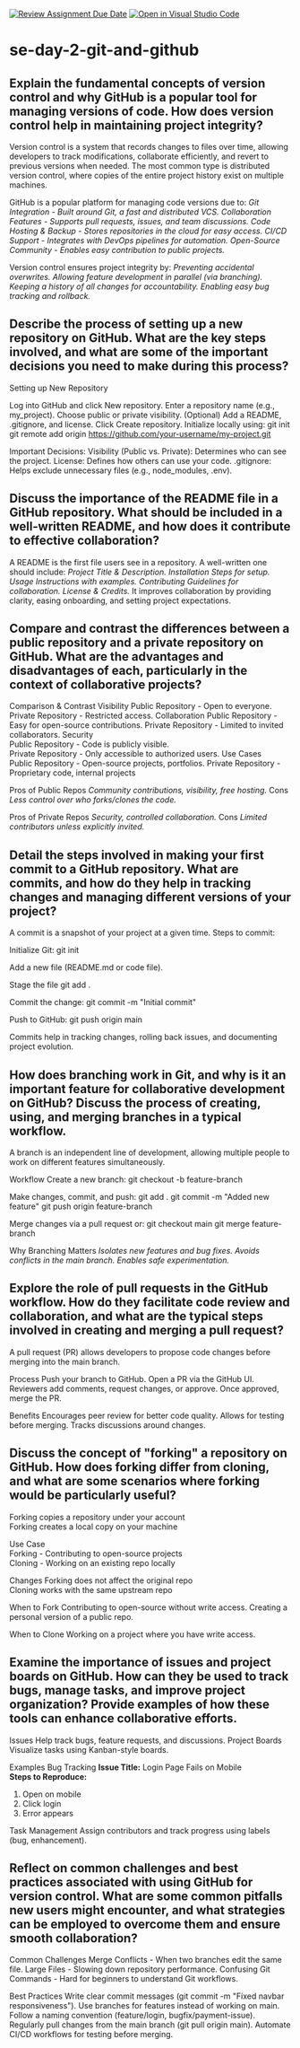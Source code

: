 [![Review Assignment Due Date](https://classroom.github.com/assets/deadline-readme-button-22041afd0340ce965d47ae6ef1cefeee28c7c493a6346c4f15d667ab976d596c.svg)](https://classroom.github.com/a/8wgCKhpZ)
[![Open in Visual Studio Code](https://classroom.github.com/assets/open-in-vscode-2e0aaae1b6195c2367325f4f02e2d04e9abb55f0b24a779b69b11b9e10269abc.svg)](https://classroom.github.com/online_ide?assignment_repo_id=18474443&assignment_repo_type=AssignmentRepo)
# se-day-2-git-and-github
## Explain the fundamental concepts of version control and why GitHub is a popular tool for managing versions of code. How does version control help in maintaining project integrity?
Version control is a system that records changes to files over time, allowing developers to track modifications, collaborate efficiently, and revert to previous versions when needed. The most common type is distributed version control, where copies of the entire project history exist on multiple machines.

GitHub is a popular platform for managing code versions due to:
_Git Integration - Built around Git, a fast and distributed VCS.
Collaboration Features - Supports pull requests, issues, and team discussions.
Code Hosting & Backup - Stores repositories in the cloud for easy access.
CI/CD Support - Integrates with DevOps pipelines for automation.
Open-Source Community - Enables easy contribution to public projects._

Version control ensures project integrity by:
_Preventing accidental overwrites.
Allowing feature development in parallel (via branching).
Keeping a history of all changes for accountability.
Enabling easy bug tracking and rollback._

## Describe the process of setting up a new repository on GitHub. What are the key steps involved, and what are some of the important decisions you need to make during this process?
Setting up New Repository

Log into GitHub and click New repository.
Enter a repository name (e.g., my_project).
Choose public or private visibility.
(Optional) Add a README, .gitignore, and license.
Click Create repository.
Initialize locally using:
git init
git remote add origin https://github.com/your-username/my-project.git

Important Decisions:
Visibility (Public vs. Private): Determines who can see the project.
License: Defines how others can use your code.
.gitignore: Helps exclude unnecessary files (e.g., node_modules, .env).

## Discuss the importance of the README file in a GitHub repository. What should be included in a well-written README, and how does it contribute to effective collaboration?
A README is the first file users see in a repository. A well-written one should include:
_Project Title & Description.
Installation Steps for setup.
Usage Instructions with examples.
Contributing Guidelines for collaboration.
License & Credits._
It improves collaboration by providing clarity, easing onboarding, and setting project expectations.

## Compare and contrast the differences between a public repository and a private repository on GitHub. What are the advantages and disadvantages of each, particularly in the context of collaborative projects?
Comparison & Contrast
Visibility
Public Repository - Open to everyone.
Private Repository - Restricted access.
Collaboration
Public Repository - Easy for open-source contributions.	
Private Repository - Limited to invited collaborators.
Security	
Public Repository - Code is publicly visible.	
Private Repository - Only accessible to authorized users.
Use Cases	
Public Repository - Open-source projects, portfolios.
Private Repository - Proprietary code, internal projects

Pros of Public Repos
_Community contributions, visibility, free hosting._
Cons
_Less control over who forks/clones the code._

Pros of Private Repos
_Security, controlled collaboration._
Cons
_Limited contributors unless explicitly invited._

## Detail the steps involved in making your first commit to a GitHub repository. What are commits, and how do they help in tracking changes and managing different versions of your project?
A commit is a snapshot of your project at a given time. Steps to commit:

Initialize Git:
git init

Add a new file (README.md or code file).

Stage the file
git add .

Commit the change:
git commit -m "Initial commit"

Push to GitHub:
git push origin main

Commits help in tracking changes, rolling back issues, and documenting project evolution.

## How does branching work in Git, and why is it an important feature for collaborative development on GitHub? Discuss the process of creating, using, and merging branches in a typical workflow.
A branch is an independent line of development, allowing multiple people to work on different features simultaneously.

Workflow
Create a new branch:
git checkout -b feature-branch

Make changes, commit, and push:
git add .
git commit -m "Added new feature"
git push origin feature-branch

Merge changes via a pull request or:
git checkout main
git merge feature-branch

Why Branching Matters
_Isolates new features and bug fixes.
Avoids conflicts in the main branch.
Enables safe experimentation._

## Explore the role of pull requests in the GitHub workflow. How do they facilitate code review and collaboration, and what are the typical steps involved in creating and merging a pull request?
A pull request (PR) allows developers to propose code changes before merging into the main branch.

Process
Push your branch to GitHub.
Open a PR via the GitHub UI.
Reviewers add comments, request changes, or approve.
Once approved, merge the PR.

Benefits
Encourages peer review for better code quality.
Allows for testing before merging.
Tracks discussions around changes.

## Discuss the concept of "forking" a repository on GitHub. How does forking differ from cloning, and what are some scenarios where forking would be particularly useful?	

Forking	copies a repository under your account	
Forking	creates a local copy on your machine

Use Case	
Forking	- Contributing to open-source projects	
Cloning - Working on an existing repo locally

Changes	
Forking	does not affect the original repo	
Cloning	works with the same upstream repo

When to Fork
Contributing to open-source without write access.
Creating a personal version of a public repo.

When to Clone
Working on a project where you have write access.

## Examine the importance of issues and project boards on GitHub. How can they be used to track bugs, manage tasks, and improve project organization? Provide examples of how these tools can enhance collaborative efforts.
Issues
Help track bugs, feature requests, and discussions.
Project Boards
Visualize tasks using Kanban-style boards.

Examples
Bug Tracking
**Issue Title:** Login Page Fails on Mobile  
**Steps to Reproduce:**  
1. Open on mobile  
2. Click login  
3. Error appears
 
Task Management
Assign contributors and track progress using labels (bug, enhancement).

## Reflect on common challenges and best practices associated with using GitHub for version control. What are some common pitfalls new users might encounter, and what strategies can be employed to overcome them and ensure smooth collaboration?
Common Challenges
Merge Conflicts -  When two branches edit the same file.
Large Files - Slowing down repository performance.
Confusing Git Commands - Hard for beginners to understand Git workflows.

Best Practices
Write clear commit messages (git commit -m "Fixed navbar responsiveness").
Use branches for features instead of working on main.
Follow a naming convention (feature/login, bugfix/payment-issue).
Regularly pull changes from the main branch (git pull origin main).
Automate CI/CD workflows for testing before merging.
